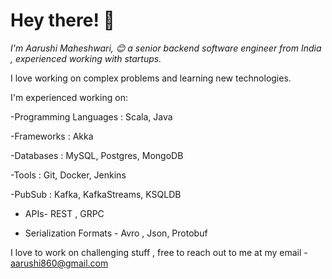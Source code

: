 # Hey there! :wave:

*I'm Aarushi Maheshwari, :blush:  a senior backend software engineer from India ,  experienced working with startups.*


I love working on complex problems and learning new technologies.


I'm experienced working on:

-Programming Languages : Scala, Java

-Frameworks : Akka

-Databases : MySQL, Postgres, MongoDB

-Tools : Git, Docker, Jenkins

-PubSub : Kafka, KafkaStreams, KSQLDB

- APIs- REST , GRPC

- Serialization Formats - Avro , Json, Protobuf


I love to work on challenging stuff , free to reach out to me at my email - aarushi860@gmail.com
